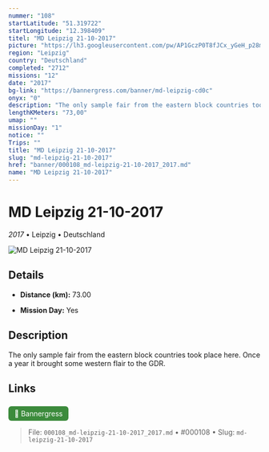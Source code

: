 ```yaml
---
nummer: "108"
startLatitude: "51.319722"
startLongitude: "12.398409"
titel: "MD Leipzig 21-10-2017"
picture: "https://lh3.googleusercontent.com/pw/AP1GczP0T8fJCx_yGeH_p28m1qRHmm79-nwgjeFLtfgQNbHnunCwTMZYAEgarf9c9-zgLg2namYhNIls-KPyOxZGarl_btsLfI17VHETUuhrtN_unLssM50G9pbWKDIo2Q4t2cow2OCNPAU69ZJHfPm2WRH9Rw=w1080-h312-s-no?authuser=0"
region: "Leipzig"
country: "Deutschland"
completed: "2712"
missions: "12"
date: "2017"
bg-link: "https://bannergress.com/banner/md-leipzig-cd0c"
onyx: "0"
description: "The only sample fair from the eastern block countries took place here. Once a year it brought some western flair to the GDR."
lengthKMeters: "73,00"
umap: ""
missionDay: "1"
notice: ""
Trips: ""
title: "MD Leipzig 21-10-2017"
slug: "md-leipzig-21-10-2017"
href: "banner/000108_md-leipzig-21-10-2017_2017.md"
name: "MD Leipzig 21-10-2017"
---
```

# MD Leipzig 21-10-2017

*2017* • Leipzig • Deutschland

![MD Leipzig 21-10-2017](https://lh3.googleusercontent.com/pw/AP1GczP0T8fJCx_yGeH_p28m1qRHmm79-nwgjeFLtfgQNbHnunCwTMZYAEgarf9c9-zgLg2namYhNIls-KPyOxZGarl_btsLfI17VHETUuhrtN_unLssM50G9pbWKDIo2Q4t2cow2OCNPAU69ZJHfPm2WRH9Rw=w1080-h312-s-no?authuser=0)



## Details
- **Distance (km):** 73.00



- **Mission Day:** Yes


## Description
The only sample fair from the eastern block countries took place here. Once a year it brought some western flair to the GDR.



## Links
<a href="https://bannergress.com/banner/md-leipzig-cd0c" style="display:inline-block;margin:6px 8px 0 0;padding:6px 12px;background:#3c8b3c;color:#fff;text-decoration:none;border-radius:6px;">🔗 Bannergress</a>




> File: `000108_md-leipzig-21-10-2017_2017.md` • #000108 • Slug: `md-leipzig-21-10-2017`
